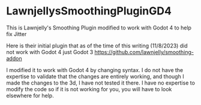 # LawnjellysSmoothingPluginGD4
This is Lawnjelly's Smoothing Plugin modified to work with Godot 4 to help fix Jitter

Here is their initial plugin that as of the time of this writing (11/8/2023) did not work with Godot 4 just Godot 3
https://github.com/lawnjelly/smoothing-addon

I modified it to work with Godot 4 by changing syntax. I do not have the expertise to validate that the changes are entirely working, and though I made the changes to the 3d, I have not tested it there. I have no expertise to modify the code so if it is not working for you, you will have to look elsewhere for help.

